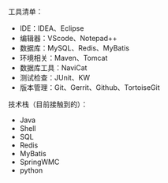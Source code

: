 工具清单：
 - IDE：IDEA、Eclipse
 - 编辑器：VScode、Notepad++
 - 数据库：MySQL、Redis、MyBatis
 - 环境相关：Maven、Tomcat
 - 数据库工具：NaviCat
 - 测试检查：JUnit、KW
 - 版本管理：Git、Gerrit、Github、TortoiseGit

技术栈（目前接触到的）：
 - Java
 - Shell
 - SQL
 - Redis
 - MyBatis
 - SpringWMC
 - python